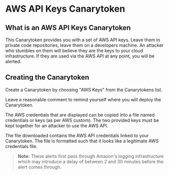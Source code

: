 # AWS API Keys Canarytoken

## What is an AWS API Keys Canarytoken

This Canarytoken provides you with a set of AWS API keys. Leave them in private code repositories, leave them on a developers machine. An attacker who stumbles on them will believe they are the keys to your cloud infrastructure. If they are used via the AWS API at any point, you will be alerted.

## Creating the Canarytoken

Create a Canarytoken by choosing "AWS Keys" from the Canarytokens list.

Leave a reasonable comment to remind yourself where you will deploy the Canarytoken.

The AWS credentials that are displayed can be copied into a file named credentials or keys (as per AWS custom). The two provided keys must be kept together for an attacker to use the AWS API.

The file downloaded contains the AWS API credentials linked to your Canarytoken. The file is formatted such that it looks like a legitimate AWS credentials file.

>**Note:** These alerts first pass through Amazon's logging infrastructure which may introduce a delay of between 2 and 30 minutes before the alert comes through.
